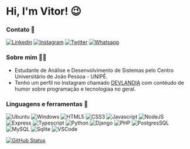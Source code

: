 # Hi, I'm Vitor! 😉

### Contato 📧

[![Linkedin](https://img.shields.io/badge/LinkedIn-0077B5?style=for-the-badge&logo=linkedin&logoColor=white)](https://www.linkedin.com/in/vitorfigueiredopb/)
[![Instagram](https://img.shields.io/badge/Instagram-E4405F?style=for-the-badge&logo=instagram&logoColor=white)](https://twitter.com/vitorfigueiredopb)
[![Twitter](https://img.shields.io/badge/Twitter-1DA1F2?style=for-the-badge&logo=twitter&logoColor=white)](https://twitter.com/vitordeveloper)
[![Whatsapp](https://img.shields.io/badge/WhatsApp-25D366?style=for-the-badge&logo=whatsapp&logoColor=white)](https://api.whatsapp.com/send?phone=5583981987597&text=Ol%C3%A1%20Vitor!%20Vi%20seu%20GitHub%20e%20quero%20conversar%20com%20voc%C3%AA.)

### Sobre mim 👨‍💻

- Estudante de Análise e Desenvolvimento de Sistemas pelo Centro Universitário de João Pessoa - UNIPÊ.
- Tenho um perfil no Instagram chamado [DEVLANDIA](https://www.instagram.com/devlandia) com contéudo de humor sobre programação e tecnologiaa no geral.

### Linguagens e ferramentas 🧰

![Ubuntu](https://img.shields.io/badge/Ubuntu-E95420?style=for-the-badge&logo=ubuntu&logoColor=white)
![Windows](https://img.shields.io/badge/Windows-0078D6?style=for-the-badge&logo=windows&logoColor=white)
![HTML5](https://img.shields.io/badge/HTML5-E34F26?style=for-the-badge&logo=html5&logoColor=white)
![CSS3](https://img.shields.io/badge/CSS3-1572B6?style=for-the-badge&logo=css3&logoColor=white)
![Javascript](https://img.shields.io/badge/JavaScript-F7DF1E?style=for-the-badge&logo=javascript&logoColor=black)
![NodeJS](https://img.shields.io/badge/Node.js-43853D?style=for-the-badge&logo=node.js&logoColor=white)
![Express](https://img.shields.io/badge/Express.js-000000?style=for-the-badge&logo=express&logoColor=white)
![Typescript](https://img.shields.io/badge/TypeScript-007ACC?style=for-the-badge&logo=typescript&logoColor=white)
![Python](https://img.shields.io/badge/Python-14354C?style=for-the-badge&logo=python&logoColor=white)
![Django](https://img.shields.io/badge/Django-092E20?style=for-the-badge&logo=django&logoColor=white)
![PHP](https://img.shields.io/badge/PHP-777BB4?style=for-the-badge&logo=php&logoColor=white)
![PostgresSQL](https://img.shields.io/badge/PostgreSQL-316192?style=for-the-badge&logo=postgresql&logoColor=white)
![MySQL](https://img.shields.io/badge/MySQL-00000F?style=for-the-badge&logo=mysql&logoColor=white)
![Sqlite](https://img.shields.io/badge/SQLite-07405E?style=for-the-badge&logo=sqlite&logoColor=white)
![VSCode](https://img.shields.io/badge/Visual_Studio_Code-0078D4?style=for-the-badge&logo=visual%20studio%20code&logoColor=white)
    
[![GitHub Status](https://github-readme-stats.vercel.app/api?username=vitorfigueiredopb&show_icons=true&theme=radical)](https://github.com/anuraghazra/github-readme-stats)
